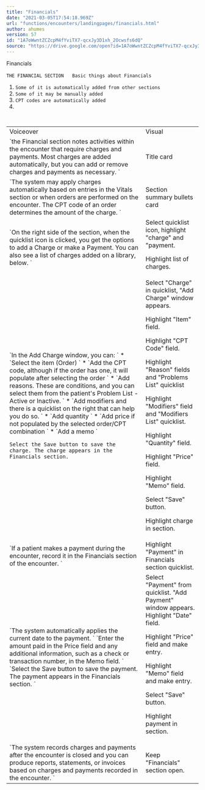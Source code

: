 ```yaml
---
title: "Financials"
date: "2021-03-05T17:54:18.969Z"
url: "functions/encounters/landingpages/financials.html"
author: ahumes
version: 57
id: "1A7oWwntZCZcpM4fYviTX7-qcxJy3D1xh_2Ocwsfs6dQ"
source: "https://drive.google.com/open?id=1A7oWwntZCZcpM4fYviTX7-qcxJy3D1xh_2Ocwsfs6dQ"
---
```

Financials

`THE FINANCIAL SECTION
`
`
`
`Basic things about Financials
`
1. `Some of it is automatically added from other sections
`
2. `Some of it may be manually added
`
3. `CPT codes are automatically added
`
4. `
`

`
`
<table>
  <tr>
    <td>Voiceover</td>
    <td>Visual</td>
  </tr>
  <tr>
    <td>
`the Financial section notes activities within the encounter that require charges and payments. Most charges are added automatically, but you can add or remove charges and payments as necessary.
`
    </td>
    <td>Title card</td>
  </tr>
  <tr>
    <td>
`The system may apply charges automatically based on entries in the Vitals section or when orders are performed on the encounter. The CPT code of an order determines the amount of the charge. 
`
    </td>
    <td>Section summary bullets card</td>
  </tr>
  <tr>
    <td>
`On the right side of the section, when the quicklist icon is clicked, you get the options to add a Charge or make a Payment. You can also see a list of charges added on a library, below.
`
    </td>
    <td>
Select quicklist icon, highlight "charge" and "payment.





Highlight list of charges.
    </td>
  </tr>
  <tr>
    <td>
`In the Add Charge window, you can:
`
* `Select the item (Order)
`
* `Add the CPT code, although if the order has one, it will populate after selecting the order
`
* `Add reasons.  These are conditions, and you can select them from the patient's Problem List - Active or Inactive.
`
* `Add modifiers and there is a quicklist on the right that can help you do so.
`
* `Add quantity
`
* `Add price if not populated by the selected order/CPT combination
`
* `Add a memo
`

`Select the Save button to save the charge. The charge appears in the Financials section.
`
    </td>
    <td>
Select "Charge" in quicklist, "Add Charge" window appears.

Highlight "Item" field.



Highlight "CPT Code" field.







Highlight "Reason" fields and "Problems List" quicklist











Highlight "Modifiers" field and "Modifiers List" quicklist.







Highlight "Quantity" field.

Highlight "Price" field.







Highlight "Memo" field.

Select "Save" button.

Highlight charge in section.
    </td>
  </tr>
  <tr>
    <td>
`If a patient makes a payment during the encounter, record it in the Financials section of the encounter. 
`
    </td>
    <td>Highlight "Payment" in Financials section quicklist.</td>
  </tr>
  <tr>
    <td>
`The system automatically applies the current date to the payment. 
`
`Enter the amount paid in the Price field and any additional information, such as a check or transaction number, in the Memo field.
`
`Select the Save button to save the payment. The payment appears in the Financials section.
`
    </td>
    <td>
Select "Payment" from quicklist. "Add Payment" window appears. Highlight "Date" field.

Highlight "Price" field and make entry.





Highlight "Memo" field and make entry.





Select "Save" button.

Highlight payment in section.
    </td>
  </tr>
  <tr>
    <td>
`The system records charges and payments after the encounter is closed and you can produce reports, statements, or invoices based on charges and payments recorded in the encounter.
`
    </td>
    <td>Keep "Financials" section open.</td>
  </tr>
</table>

`
`


